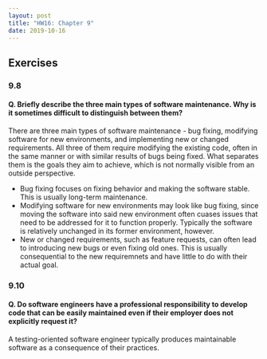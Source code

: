 ```yaml
---
layout: post
title: "HW16: Chapter 9"
date: 2019-10-16
---
```


## Exercises

### 9.8
#### Q. Briefly describe the three main types of software maintenance. Why is it sometimes difficult to distinguish between them?

There are three main types of software maintenance - bug fixing, modifying software for new environments, and implementing new or changed requirements. All three of them require modifying the existing code, often in the same manner or with similar results of bugs being fixed. What separates them is the goals they aim to achieve, which is not normally visible from an outside perspective.
- Bug fixing focuses on fixing behavior and making the software stable. This is usually long-term maintenance.
- Modifying software for new environments may look like bug fixing, since moving the software into said new environment often cuases issues that need to be addressed for it to function properly. Typically the software is relatively unchanged in its former environment, however.
- New or changed requirements, such as feature requests, can often lead to introducing new bugs or even fixing old ones. This is usually consequential to the new requiremnets and have little to do with their actual goal.

### 9.10
#### Q. Do software engineers have a professional responsibility to develop code that can be easily maintained even if their employer does not explicitly request it?

A testing-oriented software engineer typically produces maintainable software as a consequence of their practices.